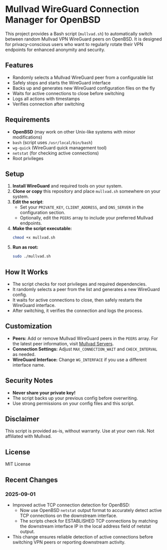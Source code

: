 # Mullvad WireGuard Connection Manager for OpenBSD

This project provides a Bash script (`mullvad.sh`) to automatically switch between random Mullvad VPN WireGuard peers on OpenBSD. It is designed for privacy-conscious users who want to regularly rotate their VPN endpoints for enhanced anonymity and security.

## Features

- Randomly selects a Mullvad WireGuard peer from a configurable list
- Safely stops and starts the WireGuard interface
- Backs up and generates new WireGuard configuration files on the fly
- Waits for active connections to close before switching
- Logs all actions with timestamps
- Verifies connection after switching

## Requirements

- **OpenBSD** (may work on other Unix-like systems with minor modifications)
- `bash` (script uses `/usr/local/bin/bash`)
- `wg-quick` (WireGuard quick management tool)
- `netstat` (for checking active connections)
- Root privileges

## Setup

1. **Install WireGuard** and required tools on your system.
2. **Clone or copy** this repository and place `mullvad.sh` somewhere on your system.
3. **Edit the script**:
   - Set your `PRIVATE_KEY`, `CLIENT_ADDRESS`, and `DNS_SERVER` in the configuration section.
   - Optionally, edit the `PEERS` array to include your preferred Mullvad endpoints.
4. **Make the script executable:**
   ```sh
   chmod +x mullvad.sh
   ```
5. **Run as root:**
   ```sh
   sudo ./mullvad.sh
   ```

## How It Works

- The script checks for root privileges and required dependencies.
- It randomly selects a peer from the list and generates a new WireGuard config.
- It waits for active connections to close, then safely restarts the WireGuard interface.
- After switching, it verifies the connection and logs the process.

## Customization

- **Peers:** Add or remove Mullvad WireGuard peers in the `PEERS` array. For the latest peer information, visit [Mullvad Servers](https://mullvad.net/en/servers).
- **Connection Settings:** Adjust `MAX_CONNECTION_WAIT` and `CHECK_INTERVAL` as needed.
- **WireGuard Interface:** Change `WG_INTERFACE` if you use a different interface name.

## Security Notes

- **Never share your private key!**
- The script backs up your previous config before overwriting.
- Use strong permissions on your config files and this script.

## Disclaimer

This script is provided as-is, without warranty. Use at your own risk. Not affiliated with Mullvad.

## License

MIT License

## Recent Changes

### 2025-09-01

- Improved active TCP connection detection for OpenBSD:
  - Now use OpenBSD `netstat` output format to accurately detect active TCP connections on the downstream interface.
  - The scripts check for ESTABLISHED TCP connections by matching the downstream interface IP in the local address field of netstat output.
- This change ensures reliable detection of active connections before switching VPN peers or reporting downstream activity.
